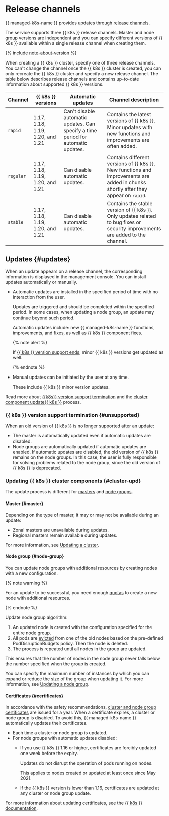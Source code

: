 # Release channels

{{ managed-k8s-name }} provides updates through [release channels](#release-channels).

The service supports three {{ k8s }} release channels. Master and node group versions are independent and you can specify different versions of {{ k8s }} available within a single release channel when creating them.

{% include [note-about-version](../../_includes/managed-kubernetes/note-about-version.md) %}

When creating a {{ k8s }} cluster, specify one of three release channels. You can't change the channel once the {{ k8s }} cluster is created, you can only recreate the {{ k8s }} cluster and specify a new release channel. The table below describes release channels and contains up-to-date information about supported {{ k8s }} versions.

Channel | {{ k8s }} versions | Automatic updates | Channel description
--- | --- | --- | ---
`rapid` | 1.17, 1.18, 1.19, 1.20, and 1.21 | Can't disable automatic updates. Can specify a time period for automatic updates. | Contains the latest versions of {{ k8s }}. Minor updates with new functions and improvements are often added.
`regular` | 1.17, 1.18, 1.19, 1.20, and 1.21 | Can disable automatic updates. | Contains different versions of {{ k8s }}. New functions and improvements are added in chunks shortly after they appear on `rapid`.
`stable` | 1.17, 1.18, 1.19, 1.20, and 1.21 | Can disable automatic updates. | Contains the stable version of {{ k8s }}. Only updates related to bug fixes or security improvements are added to the channel.

## Updates {#updates}

When an update appears on a release channel, the corresponding information is displayed in the management console. You can install updates automatically or manually.
* Automatic updates are installed in the specified period of time with no interaction from the user.

  Updates are triggered and should be completed within the specified period. In some cases, when updating a node group, an update may continue beyond such period.

  Automatic updates include: new {{ managed-k8s-name }} functions, improvements, and fixes, as well as {{ k8s }} component fixes.

  {% note alert %}

  If [{{ k8s }} version support ends](#unsupported), minor {{ k8s }} versions get updated as well.

  {% endnote %}

* Manual updates can be initiated by the user at any time.

  These include {{ k8s }} minor version updates.

Read more about [{{k8s}} version support termination](#unsupported) and the [cluster component update{{ k8s }}](#cluster-upd) process.

### {{ k8s }} version support termination {#unsupported}

When an old version of {{ k8s }} is no longer supported after an update:
* The master is automatically updated even if automatic updates are disabled.
* Node groups are automatically updated if automatic updates are enabled. If automatic updates are disabled, the old version of {{ k8s }} remains on the node groups. In this case, the user is fully responsible for solving problems related to the node group, since the old version of {{ k8s }} is deprecated.

### Updating {{ k8s }} cluster components {#cluster-upd}

The update process is different for [masters](#master) and [node groups](#node-group).

#### Master {#master}


Depending on the type of master, it may or may not be available during an update:
* Zonal masters are unavailable during updates.
* Regional masters remain available during updates.



For more information, see [Updating a cluster](../operations/update-kubernetes.md#cluster-upgrade).

#### Node group {#node-group}

You can update node groups with additional resources by creating nodes with a new configuration.

{% note warning %}

For an update to be successful, you need enough [quotas](limits.md) to create a new node with additional resources.

{% endnote %}

Update node group algorithm:
1. An updated node is created with the configuration specified for the entire node group.
1. All pods are [evicted](node-group/node-drain.md) from one of the old nodes based on the pre-defined PodDisruptionBudgets policy. Then the node is deleted.
1. The process is repeated until all nodes in the group are updated.

This ensures that the number of nodes in the node group never falls below the number specified when the group is created.

You can specify the maximum number of instances by which you can expand or reduce the size of the group when updating it. For more information, see [Updating a node group](../operations/update-kubernetes.md#node-group-upgrade).

#### Certificates {#certificates}

In accordance with the safety recommendations, [cluster and node group certificates](https://kubernetes.io/docs/setup/best-practices/certificates/) are issued for a year. When a certificate expires, a cluster or node group is disabled. To avoid this, {{ managed-k8s-name }} automatically updates their certificates.
* Each time a cluster or node group is updated.
* For node groups with automatic updates disabled:
  * If you use {{ k8s }} 1.16 or higher, certificates are forcibly updated one week before the expiry.

    Updates do not disrupt the operation of pods running on nodes.

    This applies to nodes created or updated at least once since May 2021.
  * If the {{ k8s }} version is lower than 1.16, certificates are updated at any cluster or node group update.

For more information about updating certificates, see the [{{ k8s }} documentation](https://kubernetes.io/docs/tasks/tls/certificate-rotation/).
